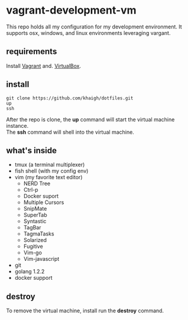 # vagrant-development-vm

This repo holds all my configuration for my development environment. It supports osx, windows, and linux environments leveraging vargant.

## requirements

Install [Vagrant](vagrantup.com) and. [VirtualBox](www.virtualbox.org).

## install

```
git clone https://github.com/khaigh/dotfiles.git
up
ssh
```

After the repo is clone, the **up** command will start the virtual machine instance.  
The **ssh** command will shell into the virtual machine.

## what's inside

* tmux (a terminal multiplexer)
* fish shell (with my config env)
* vim (my favorite text editor)
    * NERD Tree
    * Ctrl-p
    * Docker suport
    * Multiple Cursors
    * SnipMate
    * SuperTab
    * Syntastic
    * TagBar
    * TagmaTasks
    * Solarized
    * Fugitive
    * Vim-go
    * Vim-javascript
* git
* golang 1.2.2
* docker support

## destroy

To remove the virtual machine, install run the **destroy** command.
